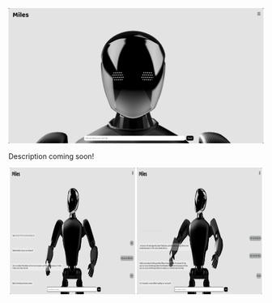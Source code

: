 <p align="center">
  <a href="https://youtu.be/Nlc7MqVbYB4" target="_blank">
    <img src="report/Thumbnail.png" style="width: 1000px" title="Click to watch demo on YouTube!" />
  </a>
</p>

Description coming soon!

<p align="center">
  <img src="report/screenshot1.png" style="width: 49%; height: 250px;"/> <img src="report/screenshot2.png" style="width: 49%; height: 250px;" />
</p>
